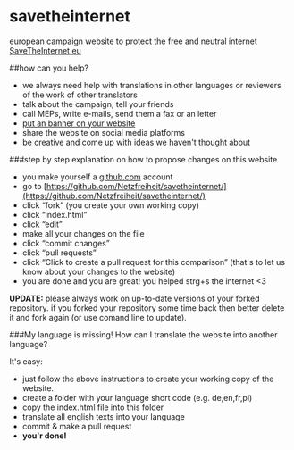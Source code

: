 savetheinternet
===============

european campaign website to protect the free and neutral internet [SaveTheInternet.eu](http://savetheinternet.eu)

##how can you help? 
- we always need help with translations in other languages or reviewers of the work of other translators
- talk about the campaign, tell your friends
- call MEPs, write e-mails, send them a fax or an letter
- [put an banner on your website](http://www.savetheinternet.eu/banner.zip "download banner pack")
- share the website on social media platforms
- be creative and come up with ideas we haven't thought about

###step by step explanation on how to propose changes on this website
- you make yourself a [github.com](https://github.com) account 
- go to [https://github.com/Netzfreiheit/savetheinternet/](https://github.com/Netzfreiheit/savetheinternet/)
- click “fork” (you create your own working copy)
- click “index.html” 
- click “edit” 
- make all your changes on the file
- click “commit changes” 
- click “pull requests”
- click “Click to create a pull request for this comparison” (that's to let us know about your changes to the website)
- you are done and you are great! you helped strg+s the internet <3

**UPDATE:** please always work on up-to-date versions of your forked repository. if you forked your repository some time back then better delete it and fork again (or use comand line to update). 

###My language is missing! How can I translate the website into another language? 

It's easy: 
- just follow the above instructions to create your working copy of the website. 
- create a folder with your language short code (e.g. de,en,fr,pl)
- copy the index.html file into this folder
- translate all english texts into your language
- commit & make a pull request
- **you'r done!**
